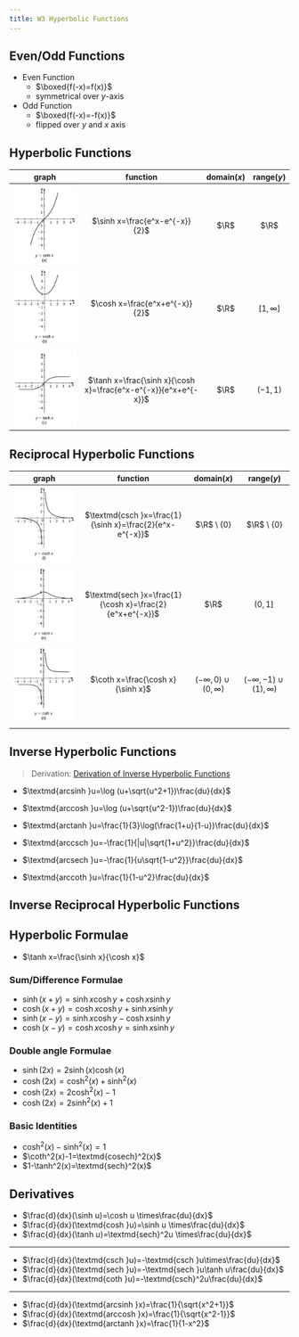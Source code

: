 ```yaml
---
title: W3 Hyperbolic Functions
---
```


## Even/Odd Functions

- Even Function
  - $\boxed{f(-x)=f(x)}$
  - symmetrical over $y$-axis
- Odd Function
  - $\boxed{f(-x)=-f(x)}$
  - flipped over $y$ and $x$ axis

## Hyperbolic Functions

|                       graph                        |                            function                             | domain($x$) |  range($y$)  |
| :------------------------------------------------: | :-------------------------------------------------------------: | :---------: | :----------: |
| ![](/src/assets/mast10006/2021-03-27-11-22-21.png) |                 $\sinh x=\frac{e^x-e^{-x}}{2}$                  |    $\R$     |     $\R$     |
| ![](/src/assets/mast10006/2021-03-27-11-23-12.png) |                 $\cosh x=\frac{e^x+e^{-x}}{2}$                  |    $\R$     | $[1,\infty]$ |
| ![](/src/assets/mast10006/2021-03-27-11-24-01.png) | $\tanh x=\frac{\sinh x}{\cosh x}=\frac{e^x-e^{-x}}{e^x+e^{-x}}$ |    $\R$     |   $(-1,1)$   |

## Reciprocal Hyperbolic Functions

|                       graph                        |                         function                         |         domain($x$)          |           range($y$)           |
| :------------------------------------------------: | :------------------------------------------------------: | :--------------------------: | :----------------------------: |
| ![](/src/assets/mast10006/2021-03-27-11-32-24.png) | $\textmd{csch }x=\frac{1}{\sinh x}=\frac{2}{e^x-e^{-x}}$ |        $\R$ \ $\{0\}$        |         $\R$ \ $\{0\}$         |
| ![](/src/assets/mast10006/2021-03-27-11-34-01.png) | $\textmd{sech }x=\frac{1}{\cosh x}=\frac{2}{e^x+e^{-x}}$ |             $\R$             |          $( 0, 1] \,$          |
| ![](/src/assets/mast10006/2021-03-27-11-26-46.png) |            $\coth x=\frac{\cosh x}{\sinh x}$             | $(-\infty,0)\cup(0, \infty)$ | $(-\infty,-1)\cup(1), \infty)$ |
|                                                    |                                                          |                              |

## Inverse Hyperbolic Functions

> Derivation: [Derivation of Inverse Hyperbolic Functions](/src/assets/mast10006/derive-inverse-hyperbolic.pdf)

- $\textmd{arcsinh }u=\log (u+\sqrt{u^2+1})\frac{du}{dx}$
- $\textmd{arccosh }u=\log (u+\sqrt{u^2-1})\frac{du}{dx}$
- $\textmd{arctanh }u=\frac{1}{3}\log(\frac{1+u}{1-u})\frac{du}{dx}$

- $\textmd{arccsch }u=-\frac{1}{|u|\sqrt{1+u^2}}\frac{du}{dx}$
- $\textmd{arcsech }u=-\frac{1}{u\sqrt{1-u^2}}\frac{du}{dx}$
- $\textmd{arccoth }u=\frac{1}{1-u^2}\frac{du}{dx}$

## Inverse Reciprocal Hyperbolic Functions

## Hyperbolic Formulae

- $\tanh x=\frac{\sinh x}{\cosh x}$

### Sum/Difference Formulae

- $\sinh(x+y)=\sinh x\cosh y+\cosh x\sinh y$
- $\cosh(x+y)=\cosh x\cosh y+\sinh x\sinh y$
- $\sinh(x-y)=\sinh x\cosh y-\cosh x\sinh y$
- $\cosh(x-y)=\cosh x\cosh y=\sinh x\sinh y$

### Double angle Formulae

- $\sinh(2x)=2\sinh(x)\cosh(x)$
- $\cosh(2x)=\cosh^2(x)+\sinh^2(x)$
- $\cosh(2x)=2\cosh^2(x)-1$
- $\cosh(2x)=2\sinh^2(x)+1$

### Basic Identities

- $\cosh^2(x)-\sinh^2(x)=1$
- $\coth^2(x)-1=\textmd{cosech}^2(x)$
- $1-\tanh^2(x)=\textmd{sech}^2(x)$

## Derivatives

- $\frac{d}{dx}(\sinh u)=\cosh u \times\frac{du}{dx}$
- $\frac{d}{dx}(\textmd{cosh }u)=\sinh u \times\frac{du}{dx}$
- $\frac{d}{dx}(\tanh u)=\textmd{sech}^2u \times\frac{du}{dx}$

---

- $\frac{d}{dx}(\textmd{csch }u)=-\textmd{csch }u\times\frac{du}{dx}$
- $\frac{d}{dx}(\textmd{sech }u)=-\textmd{sech }u\tanh u\frac{du}{dx}$
- $\frac{d}{dx}(\textmd{coth }u)=-\textmd{csch}^2u\frac{du}{dx}$

---

- $\frac{d}{dx}(\textmd{arcsinh }x)=\frac{1}{\sqrt{x^2+1}}$
- $\frac{d}{dx}(\textmd{arccosh }x)=\frac{1}{\sqrt{x^2-1}}$
- $\frac{d}{dx}(\textmd{arctanh }x)=\frac{1}{1-x^2}$
